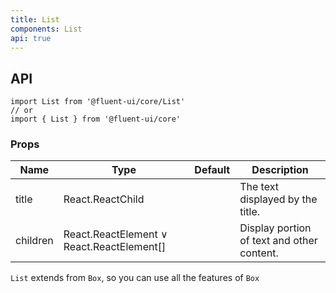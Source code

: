 ```yaml
---
title: List
components: List
api: true
---
```


## API

```
import List from '@fluent-ui/core/List'
// or
import { List } from '@fluent-ui/core'
```

### Props

| Name | Type | Default | Description |
| --- | --- | --- | --- |
| title | React.ReactChild |  | The text displayed by the title. |
| children | React.ReactElement &or; React.ReactElement[] |  | Display portion of text and other content. |

`List` extends from `Box`, so you can use all the features of `Box`
